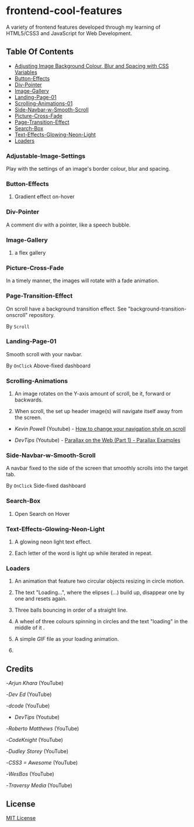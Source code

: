 # frontend-cool-features

A variety of frontend features developed through my learning of HTML5/CSS3 and JavaScript for Web Development.

## Table Of Contents

* [Adjusting Image Background Colour, Blur and Spacing with CSS Variables](#Adjustable-Image-Settings)
* [Button-Effects](#Button-Effects)
* [Div-Pointer](#Div-Pointer)
* [Image-Gallery](#Image-Gallery)
* [Landing-Page-01](#Landing-Page-01)
* [Scrolling-Animations-01](#Scrolling-Animations-01)
* [Side-Navbar-w-Smooth-Scroll](#Side-Navbar-w-Smooth-Scroll)
* [Picture-Cross-Fade](#Picture-Cross-Fade)
* [Page-Transition-Effect](#Page-Transition-Effect)
* [Search-Box](#Search-Box)
* [Text-Effects-Glowing-Neon-Light](#Text-Effects-Glowing-Neon-Light)
* [Loaders](#Loaders)

### Adjustable-Image-Settings

Play with the settings of an image's border colour, blur and spacing.

### Button-Effects

1) Gradient effect on-hover

### Div-Pointer

A comment div with a pointer, like a speech bubble.

### Image-Gallery

1) a flex gallery

### Picture-Cross-Fade

In a timely manner, the images will rotate with a fade animation.

### Page-Transition-Effect

On scroll have a background transition effect. See "background-transition-onscroll" repository.

By `Scroll`

### Landing-Page-01

Smooth scroll with your navbar.

By `OnClick` Above-fixed dashboard

### Scrolling-Animations

1) An image rotates on the Y-axis amount of scroll, be it, forward or backwards.

2) When scroll, the set up header image(s) will navigate itself away from the screen.

- _Kevin Powell_ (Youtube) - [How to change your navigation style on scroll](https://youtu.be/RxnV9Xcw914)

- _DevTips_ (Youtube) - [Parallax on the Web (Part 1) - Parallax Examples](https://youtu.be/STwoa-9jxi0)

### Side-Navbar-w-Smooth-Scroll

A navbar fixed to the side of the screen that smoothly scrolls into the target tab.

By `OnClick` Side-fixed dashboard

### Search-Box

1) Open Search on Hover

### Text-Effects-Glowing-Neon-Light

1) A glowing neon light text effect.

2) Each letter of the word is light up while iterated in repeat.

### Loaders

1) An animation that feature two circular objects resizing in circle motion.

2) The text "Loading...", where the elipses (...) build up, disappear one by one and resets again.

3) Three balls bouncing in order of a straight line.

4) A wheel of three colours spinning in circles and the text "loading" in the middle of it .

5) A simple _GIF_ file as your loading animation.

6)

## Credits

-_Arjun Khara_ (YouTube)

-_Dev Ed_ (YouTube)

-_dcode_ (YouTube)

- _DevTips_ (Youtube)

-_Roberto Matthews_ (YouTube)

-_CodeKnight_ (YouTube)

-_Dudley Storey_ (YouTube)

-_CSS3 = Awesome_ (YouTube)

-_WesBos_ (YouTube)

-_Traversy Media_ (YouTube)

## License

[MIT License](https://github.com/UnorthodoxThing/frontend-cool-features/blob/master/License)

